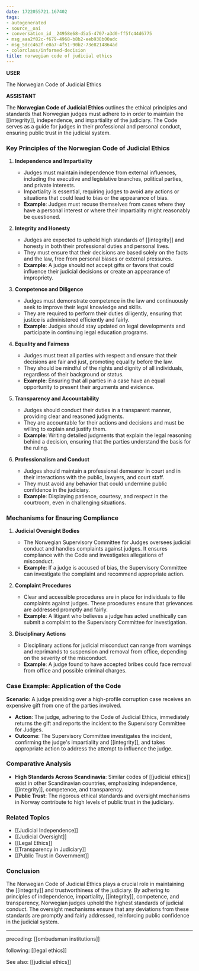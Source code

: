 ```yaml
---
date: 1722055721.167402
tags:
- autogenerated
- source__oai
- conversation_id__24958e68-d5a5-4707-a3d0-ff5fc44d6775
- msg_aaa2f82c-f679-4968-b8b2-eeb938b00adc
- msg_5dcc462f-e0a7-4f51-90b2-73e8214864ad
- colorclass/informed-decision
title: norwegian code of judicial ethics
---
```


**USER**

The Norwegian Code of Judicial Ethics


**ASSISTANT**

The **Norwegian Code of Judicial Ethics** outlines the ethical principles and standards that Norwegian judges must adhere to in order to maintain the [[integrity]], independence, and impartiality of the judiciary. The Code serves as a guide for judges in their professional and personal conduct, ensuring public trust in the judicial system.

### Key Principles of the Norwegian Code of Judicial Ethics

1. **Independence and Impartiality**
   - Judges must maintain independence from external influences, including the executive and legislative branches, political parties, and private interests.
   - Impartiality is essential, requiring judges to avoid any actions or situations that could lead to bias or the appearance of bias.
   - **Example**: Judges must recuse themselves from cases where they have a personal interest or where their impartiality might reasonably be questioned.

2. **Integrity and Honesty**
   - Judges are expected to uphold high standards of [[integrity]] and honesty in both their professional duties and personal lives.
   - They must ensure that their decisions are based solely on the facts and the law, free from personal biases or external pressures.
   - **Example**: A judge should not accept gifts or favors that could influence their judicial decisions or create an appearance of impropriety.

3. **Competence and Diligence**
   - Judges must demonstrate competence in the law and continuously seek to improve their legal knowledge and skills.
   - They are required to perform their duties diligently, ensuring that justice is administered efficiently and fairly.
   - **Example**: Judges should stay updated on legal developments and participate in continuing legal education programs.

4. **Equality and Fairness**
   - Judges must treat all parties with respect and ensure that their decisions are fair and just, promoting equality before the law.
   - They should be mindful of the rights and dignity of all individuals, regardless of their background or status.
   - **Example**: Ensuring that all parties in a case have an equal opportunity to present their arguments and evidence.

5. **Transparency and Accountability**
   - Judges should conduct their duties in a transparent manner, providing clear and reasoned judgments.
   - They are accountable for their actions and decisions and must be willing to explain and justify them.
   - **Example**: Writing detailed judgments that explain the legal reasoning behind a decision, ensuring that the parties understand the basis for the ruling.

6. **Professionalism and Conduct**
   - Judges should maintain a professional demeanor in court and in their interactions with the public, lawyers, and court staff.
   - They must avoid any behavior that could undermine public confidence in the judiciary.
   - **Example**: Displaying patience, courtesy, and respect in the courtroom, even in challenging situations.

### Mechanisms for Ensuring Compliance

1. **Judicial Oversight Bodies**
   - The Norwegian Supervisory Committee for Judges oversees judicial conduct and handles complaints against judges. It ensures compliance with the Code and investigates allegations of misconduct.
   - **Example**: If a judge is accused of bias, the Supervisory Committee can investigate the complaint and recommend appropriate action.

2. **Complaint Procedures**
   - Clear and accessible procedures are in place for individuals to file complaints against judges. These procedures ensure that grievances are addressed promptly and fairly.
   - **Example**: A litigant who believes a judge has acted unethically can submit a complaint to the Supervisory Committee for investigation.

3. **Disciplinary Actions**
   - Disciplinary actions for judicial misconduct can range from warnings and reprimands to suspension and removal from office, depending on the severity of the misconduct.
   - **Example**: A judge found to have accepted bribes could face removal from office and possible criminal charges.

### Case Example: Application of the Code

**Scenario**: A judge presiding over a high-profile corruption case receives an expensive gift from one of the parties involved.
- **Action**: The judge, adhering to the Code of Judicial Ethics, immediately returns the gift and reports the incident to the Supervisory Committee for Judges.
- **Outcome**: The Supervisory Committee investigates the incident, confirming the judge's impartiality and [[integrity]], and takes appropriate action to address the attempt to influence the judge.

### Comparative Analysis

- **High Standards Across Scandinavia**: Similar codes of [[judicial ethics]] exist in other Scandinavian countries, emphasizing independence, [[integrity]], competence, and transparency.
- **Public Trust**: The rigorous ethical standards and oversight mechanisms in Norway contribute to high levels of public trust in the judiciary.

### Related Topics

- [[Judicial Independence]]
- [[Judicial Oversight]]
- [[Legal Ethics]]
- [[Transparency in Judiciary]]
- [[Public Trust in Government]]

### Conclusion

The Norwegian Code of Judicial Ethics plays a crucial role in maintaining the [[integrity]] and trustworthiness of the judiciary. By adhering to principles of independence, impartiality, [[integrity]], competence, and transparency, Norwegian judges uphold the highest standards of judicial conduct. The oversight mechanisms ensure that any deviations from these standards are promptly and fairly addressed, reinforcing public confidence in the judicial system.


---

preceding: [[ombudsman institutions]]  


following: [[legal ethics]]

See also: [[judicial ethics]]